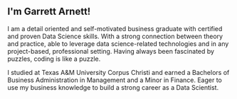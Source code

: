 ## I'm Garrett Arnett!

I am a detail oriented and self-motivated business graduate with certified and proven Data Science skills. With a strong connection between theory and practice, able to leverage data science-related technologies and in any project-based, professional setting. Having always been fascinated by puzzles, coding is like a puzzle.

I studied at Texas A&M University Corpus Christi and earned a Bachelors of Business Administration in Management and a Minor in Finance. Eager to use my business knowledge to build a strong career as a Data Scientist.






